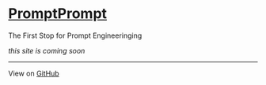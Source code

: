 # [PromptPrompt](http://promptprompt.org)

The First Stop for Prompt Engineeringing

*this site is coming soon*


---------------------

View on [GitHub](https://github.com/dazzaji/promptprompt/blob/main/README.md)
